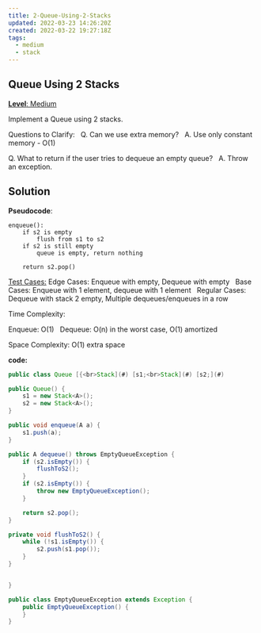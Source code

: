 ```yaml
---
title: 2-Queue-Using-2-Stacks
updated: 2022-03-23 14:26:20Z
created: 2022-03-22 19:27:18Z
tags:
  - medium
  - stack
---
```


## **Queue Using 2 Stacks**

<ins>**Level**: Medium</ins>

Implement a Queue using 2 stacks.

Questions to Clarify:  
Q. Can we use extra memory?  
A. Use only constant memory - O(1)  

Q. What to return if the user tries to dequeue an empty queue?  
A. Throw an exception.  

## Solution

**Pseudocode**:

```
enqueue():
    if s2 is empty
        flush from s1 to s2
    if s2 is still empty
        queue is empty, return nothing
    
    return s2.pop()
```

<ins>Test Cases:</ins>
Edge Cases: Enqueue with empty, Dequeue with empty  
Base Cases: Enqueue with 1 element, dequeue with 1 element  
Regular Cases: Dequeue with stack 2 empty, Multiple dequeues/enqueues in a row  

Time Complexity:  

Enqueue: O(1)  
Dequeue: O(n) in the worst case, O(1) amortized

Space Complexity: O(1) extra space  

**code:**

```java
public class Queue [{<br>Stack](#) [s1;<br>Stack](#) [s2;](#)

public Queue() {
    s1 = new Stack<A>();
    s2 = new Stack<A>();
}

public void enqueue(A a) {
    s1.push(a);
}

public A dequeue() throws EmptyQueueException {
    if (s2.isEmpty()) {
        flushToS2();
    }
    if (s2.isEmpty()) {
        throw new EmptyQueueException();
    }

    return s2.pop();
}

private void flushToS2() {
    while (!s1.isEmpty()) {
        s2.push(s1.pop());
    }
} 


}

public class EmptyQueueException extends Exception {
    public EmptyQueueException() {
    }
}
```